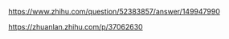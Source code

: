 
https://www.zhihu.com/question/52383857/answer/149947990




https://zhuanlan.zhihu.com/p/37062630


















































